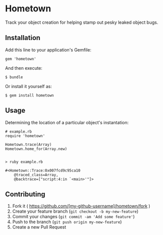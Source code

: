 # Hometown

Track your object creation for helping stamp out pesky leaked object bugs.

## Installation

Add this line to your application's Gemfile:

    gem 'hometown'

And then execute:

    $ bundle

Or install it yourself as:

    $ gem install hometown

## Usage

Determining the location of a particular object's instantation:

    # example.rb
    require 'hometown'

    Hometown.trace(Array)
    Hometown.home_for(Array.new)


    > ruby example.rb

    #<Hometown::Trace:0x007fcd9c95ca10
        @traced_class=Array,
        @backtrace=["script:4:in `<main>'"]>

## Contributing

1. Fork it ( https://github.com/[my-github-username]/hometown/fork )
2. Create your feature branch (`git checkout -b my-new-feature`)
3. Commit your changes (`git commit -am 'Add some feature'`)
4. Push to the branch (`git push origin my-new-feature`)
5. Create a new Pull Request
